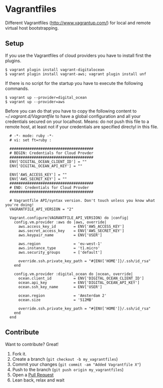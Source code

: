 # Vagrantfiles

Different Vagrantfiles (http://www.vagrantup.com/) for local and remote virtual host bootstrapping.

## Setup

If you use the Vagrantfiles of cloud providers you have to install first the
plugins.

    $ vagrant plugin install vagrant-digitalocean
    $ vagrant plugin install vagrant-aws; vagrant plugin install unf

If there is no script for the startup you have to execute the following commands.

    $ vagrant up --provider=digital_ocean
    $ vagrant up --provider=aws

Before you can do that you have to copy the following content to
*~/.vagrant.d/Vagrantfile* to have a global configuration and all your
credentials secured on your localhost. Means: do not push this file to a
remote host, at least not if your credentials are specified directyl in this
file.

      # -*- mode: ruby -*-
      # vi: set ft=ruby :

      ######################################
      # BEGIN: Credentials for Cloud Provder
      ######################################
      ENV['DIGITAL_OCEAN_CLIENT_ID'] = ""
      ENV['DIGITAL_OCEAN_API_KEY'] = ""

      ENV['AWS_ACCESS_KEY'] = ""
      ENV['AWS_SECRET_KEY'] = ""
      ######################################
      # END: Credentials for Cloud Provder
      ######################################

      # Vagrantfile API/syntax version. Don't touch unless you know what you're doing!
      VAGRANTFILE_API_VERSION = "2"

      Vagrant.configure(VAGRANTFILE_API_VERSION) do |config|
        config.vm.provider :aws do |aws, override|
          aws.access_key_id        = ENV['AWS_ACCESS_KEY']
          aws.secret_access_key    = ENV['AWS_SECRET_KEY']
          aws.keypair_name         = ENV['USER']

          aws.region               = 'eu-west-1'
          aws.instance_type        = 't1.micro'
          aws.security_groups      = ['default']

          override.ssh.private_key_path = "#{ENV['HOME']}/.ssh/id_rsa"
        end

        config.vm.provider :digital_ocean do |ocean, override|
          ocean.client_id          = ENV['DIGITAL_OCEAN_CLIENT_ID']
          ocean.api_key            = ENV['DIGITAL_OCEAN_API_KEY']
          ocean.ssh_key_name       = ENV['USER']

          ocean.region             = 'Amsterdam 2'
          ocean.size               = '512MB'

          override.ssh.private_key_path = "#{ENV['HOME']}/.ssh/id_rsa"
        end
      end

## Contribute

Want to contribute? Great!

1. Fork it.
2. Create a branch (`git checkout -b my_vagrantfiles`)
3. Commit your changes (`git commit -am "Added Vagrantfile X"`)
4. Push to the branch (`git push origin my_vagrantfiles`)
5. Open a [Pull Request][1]
6. Lean back, relax and wait

[1]: http://github.com/networld-to/vagrantfiles/pulls

